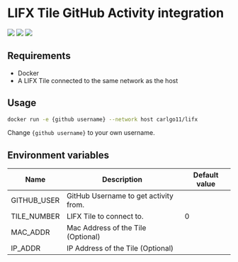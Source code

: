 # LIFX Tile GitHub Activity integration

![](https://img.shields.io/github/license/carlgo11/lifx-github-activity?style=for-the-badge)
![](https://img.shields.io/github/v/release/Carlgo11/lifx-github-activity?sort=semver&style=for-the-badge)
![](https://img.shields.io/github/workflow/status/Carlgo11/lifx-github-activity/Docker?style=for-the-badge)

## Requirements

* Docker
* A LIFX Tile connected to the same network as the host

## Usage

```BASH
docker run -e {github username} --network host carlgo11/lifx
```
Change `{github username}` to your own username.

## Environment variables
| Name | Description | Default value |
|------|-------------|---------------|
|GITHUB_USER|GitHub Username to get activity from.||
|TILE_NUMBER|LIFX Tile to connect to.|0|
|MAC_ADDR|Mac Address of the Tile (Optional)||
|IP_ADDR|IP Address of the Tile (Optional)||
